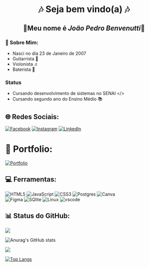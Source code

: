 <div align="center"> 
  
 # 🎶 Seja bem vindo(a) 🎶
  
 ## 🎸Meu nome é ***João Pedro Benvenutti***🎸

</div>

### 📌 Sobre Mim:
- Nasci no dia 23 de Janeiro de 2007
-  Guitarrista 🎸
- Violonista ♬
- Baterista 🥁
### Status
- Cursando desenvolvimento de sistemas no SENAI </>
- Cursando segundo ano do Ensino Médio 📚
## 🌐 Redes Sociais:
[![Facebook](https://img.shields.io/badge/Facebook-%231877F2.svg?logo=Facebook&logoColor=white)](https://facebook.com/joaopedro.benvenutti.5) [![Instagram](https://img.shields.io/badge/Instagram-%23E4405F.svg?logo=Instagram&logoColor=white)](https://instagram.com/joaobenvenutti_) [![LinkedIn](https://img.shields.io/badge/LinkedIn-%230077B5.svg?logo=linkedin&logoColor=white)](https://linkedin.com/in/joao-benvenutti)
# 📂 Portfolio:
[![Portfolio](https://img.shields.io/badge/Meu%20Portfolio-454FA9?style=for-the-badge&logo=Google&Sites&logoColor=white)](https://sites.google.com/estudante.sesisenai.org.br/joao-pedro-vidal/p%C3%A1gina-inicial)
## 💻 Ferramentas:
![HTML5](https://img.shields.io/badge/html5-%23E34F26.svg?style=for-the-badge&logo=html5&logoColor=white)  ![JavaScript](https://img.shields.io/badge/javascript-%23323330.svg?style=for-the-badge&logo=javascript&logoColor=%23F7DF1E)  ![CSS3](https://img.shields.io/badge/css3-%231572B6.svg?style=for-the-badge&logo=css3&logoColor=white)   ![Postgres](https://img.shields.io/badge/postgres-%23316192.svg?style=for-the-badge&logo=postgresql&logoColor=white)  ![Canva](https://img.shields.io/badge/Canva-%2300C4CC.svg?style=for-the-badge&logo=Canva&logoColor=white)  
![Figma](https://img.shields.io/badge/figma-%23F24E1E.svg?style=for-the-badge&logo=figma&logoColor=white)  ![SQlite](https://img.shields.io/badge/SQlite-07405E?style=for-the-badge&logo=SQlite&logoColor=white)
 ![Linux](https://img.shields.io/badge/Linux-323330?style=for-the-badge&logo=Linux&logoColor=yellow)
 ![vscode](https://img.shields.io/badge/Visual%20Studio%20Code-30A1EB?style=for-the-badge&logo=Visual%20Studio%20Code&logoColor=white)
 

## 📊 Status do GitHub:

![](https://github-readme-streak-stats.herokuapp.com/?user=Joaopbcardoso&theme=tokyonight&hide_border=false)

![Anurag's GitHub stats](https://github-readme-stats.vercel.app/api?username=anuraghazra&show_icons=true&theme=tokyonight)

[![](https://visitcount.itsvg.in/api?id=Joaopbcardoso&icon=0&color=0)](https://visitcount.itsvg.in)

[![Top Langs](https://github-readme-stats.vercel.app/api/top-langs/?username=Joaopbcardoso&layout=compact)](https://github.com/anuraghazra/github-readme-stats)




 




 


